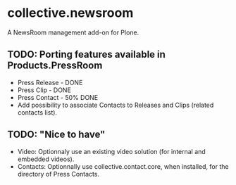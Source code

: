 collective.newsroom
===================

A NewsRoom management add-on for Plone.

TODO: Porting features available in Products.PressRoom
------------------------------------------------------

* Press Release - DONE
* Press Clip - DONE
* Press Contact - 50% DONE
* Add possibility to associate Contacts to Releases and Clips (related contacts list).

TODO: "Nice to have"
--------------------

* Video: Optionnaly use an existing video solution (for internal and embedded videos).
* Contacts: Optionnally use collective.contact.core, when installed, for the directory of Press Contacts.
